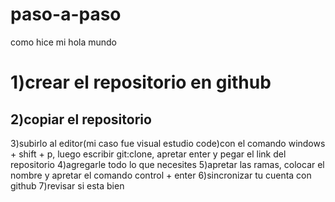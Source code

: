 # paso-a-paso
<head> como hice mi hola mundo </head>
<h1>1)crear el repositorio en github</h1>
<h2>2)copiar el repositorio</h2>
3)subirlo al editor(mi caso fue visual estudio code)con el comando windows + shift + p, luego escribir git:clone, apretar enter y pegar el link del repositorio
4)agregarle todo lo que necesites
5)apretar las ramas, colocar el nombre y apretar el comando control + enter
6)sincronizar tu cuenta con github 
7)revisar si esta bien 
